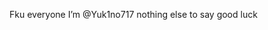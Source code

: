 Fku everyone I’m @Yuk1no717
nothing else to say
good luck
<!---
Yuk1no717/Yuk1no717 is a ✨ special ✨ repository because its `README.md` (this file) appears on your GitHub profile.
You can click the Preview link to take a look at your changes.
--->
